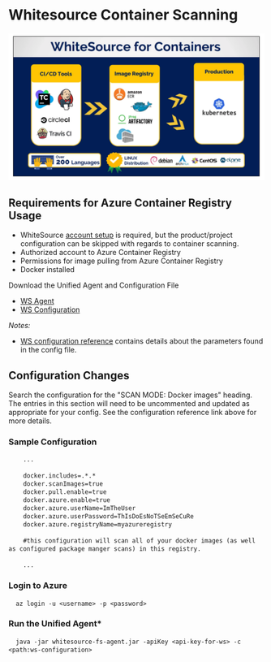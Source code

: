 # Whitesource Container Scanning

![whitesource echosystem for containers](../images/ws-for-container.png)

## Requirements for Azure Container Registry Usage

- WhiteSource [account setup](./WhiteSource.md) is required, but the product/project configuration can be skipped with regards to container scanning.
- Authorized account to Azure Container Registry
- Permissions for image pulling from Azure Container Registry
- Docker installed

Download the Unified Agent and Configuration File

- [WS Agent](https://github.com/whitesource/fs-agent-distribution/raw/master/standAlone/whitesource-fs-agent.jar)
- [WS Configuration](https://github.com/whitesource/fs-agent-distribution/raw/master/standAlone/whitesource-fs-agent.config)

*Notes:*

- [WS configuration reference](https://whitesource.atlassian.net/wiki/spaces/WD/pages/489160834/Unified+Agent+Configuration+File+Parameters) contains details about the parameters found in the config file.

## Configuration Changes

Search the configuration for the "SCAN MODE: Docker images" heading. The entries in this section will need to be uncommented and updated as appropriate for your config. See the configuration reference link above for more details.

### Sample Configuration

``` config
    ...

    docker.includes=.*.*
    docker.scanImages=true
    docker.pull.enable=true
    docker.azure.enable=true
    docker.azure.userName=ImTheUser
    docker.azure.userPassword=ThIsDoEsNoTSeEmSeCuRe
    docker.azure.registryName=myazureregistry

    #this configuration will scan all of your docker images (as well as configured package manger scans) in this registry.

    ...
```

### Login to Azure

``` shell
  az login -u <username> -p <password>
```

### Run the Unified Agent*

``` shell
  java -jar whitesource-fs-agent.jar -apiKey <api-key-for-ws> -c <path:ws-configuration>
```
